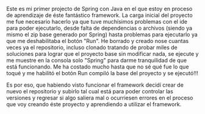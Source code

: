 Este es mi primer projecto de Spring con Java en el que estoy en proceso de aprendizaje de éste fantástico framework. 
La carga inicial del proyecto me fue necesario hacerlo ya que tuve muchísimos problemas con el ide para poder ejecutarlo, desde falta de dependencias o archivos
(siendo ya mismo el zip base generado por Spring) hasta problemas para ejecutarlo ya que me deshabilitaba el botón "Run".
  He borrado y creado nose cuantas veces ya el repositorio, incluso clonado tratando de probar miles de soluciones para lograr que el proyecto base sin modificar nada, se ejecute
y me muestre en la consola solo "Spring" para darme tranquilidad de que está funcionando. Me ha costado mucho hasta que no sé qué fue lo que toqué y me habilitó el botón Run
compiló la base del proyecto y se ejecutó!!!

Es por eso, que habiendo visto funcionar el framework decidí crear de nuevo el repositorio y subirlo tal cual está para poder controlar las versiones y regresar si algo saliera mal
o ocurriesen errores en el proceso que voy creando éste proyecto y aprendiendo a utilizar el framework.
